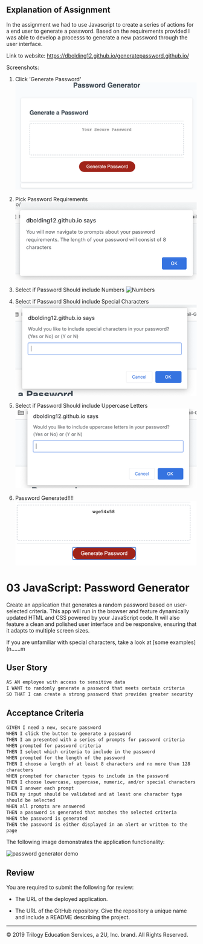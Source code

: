 ## Explanation of Assignment 

In the assignment we had to use Javascript to create a series of actions for a end user to generate a password. Based on the requirements provided I was able to develop a processs to generate a new password through the user interface. 

Link to website: https://dbolding12.github.io/generatepassword.github.io/

Screenshots:
1. Click 'Generate Password'
![Generate Password](./images/generatepassword.png)

2. Pick Password Requirements
![Password Requirements](./images/navigationtorequirements.png)

3. Select if Password Should include Numbers
![Numbers](./mages/number.png)

4. Select if Password Should include Special Characters
![Special Characters](./images/specialcharacter.png)

5. Select if Password Should include Uppercase Letters 
![Uppercase Letters](./images/uppercase.png)

6. Password Generated!!!!
![Password Generated](./images/passwordgenerated.png)

# 03 JavaScript: Password Generator

Create an application that generates a random password based on user-selected criteria. This app will run in the browser and feature dynamically updated HTML and CSS powered by your JavaScript code. It will also feature a clean and polished user interface and be responsive, ensuring that it adapts to multiple screen sizes.

If you are unfamiliar with special characters, take a look at [some examples](n......m

## User Story

```
AS AN employee with access to sensitive data
I WANT to randomly generate a password that meets certain criteria
SO THAT I can create a strong password that provides greater security
```

## Acceptance Criteria

```
GIVEN I need a new, secure password
WHEN I click the button to generate a password
THEN I am presented with a series of prompts for password criteria
WHEN prompted for password criteria
THEN I select which criteria to include in the password
WHEN prompted for the length of the password
THEN I choose a length of at least 8 characters and no more than 128 characters
WHEN prompted for character types to include in the password
THEN I choose lowercase, uppercase, numeric, and/or special characters
WHEN I answer each prompt
THEN my input should be validated and at least one character type should be selected
WHEN all prompts are answered
THEN a password is generated that matches the selected criteria
WHEN the password is generated
THEN the password is either displayed in an alert or written to the page
```

The following image demonstrates the application functionality:

![password generator demo](./Assets/03-javascript-homework-demo.png)

## Review

You are required to submit the following for review:

* The URL of the deployed application.

* The URL of the GitHub repository. Give the repository a unique name and include a README describing the project.

- - -
© 2019 Trilogy Education Services, a 2U, Inc. brand. All Rights Reserved.
